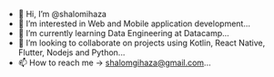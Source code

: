- 👋 Hi, I’m @shalomihaza
- 👀 I’m interested in Web and Mobile application development...
- 🌱 I’m currently learning Data Engineering at Datacamp...
- 💞️ I’m looking to collaborate on projects using Kotlin, React Native, Flutter, Nodejs and Python...
- 📫 How to reach me -> shalomgihaza@gmail.com...

<!---
shalomihaza/shalomihaza is a ✨ special ✨ repository because its `README.md` (this file) appears on your GitHub profile.
You can click the Preview link to take a look at your changes.
--->
